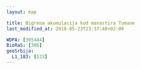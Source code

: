 ```yaml
---
layout: map

title: Bigrena akumulacija kod manastira Tumane
last_modified_at: 2018-05-23T23:37:48+02:00

WDPA: [395444]
BioRaS: [386]
geoSrbija:
  L1_183: [123]
---
```

